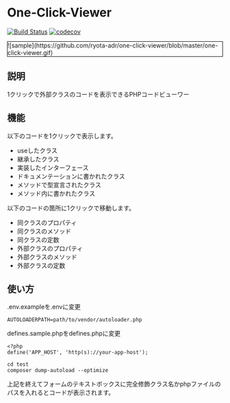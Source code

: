 # One-Click-Viewer

[![Build Status](https://travis-ci.org/ryota-adr/one-click-viewer.svg?branch=master)](https://travis-ci.org/ryota-adr/one-click-viewer)
[![codecov](https://codecov.io/gh/ryota-adr/one-click-viewer/branch/master/graph/badge.svg)](https://codecov.io/gh/ryota-adr/one-click-viewer)

<div style="border: solid 1px black">
![sample](https://github.com/ryota-adr/one-click-viewer/blob/master/one-click-viewer.gif)
</div>

## 説明
1クリックで外部クラスのコードを表示できるPHPコードビューワー

## 機能
以下のコードを1クリックで表示します。

+ useしたクラス
+ 継承したクラス
+ 実装したインターフェース
+ ドキュメンテーションに書かれたクラス
+ メソッドで型宣言されたクラス
+ メソッド内に書かれたクラス

以下のコードの箇所に1クリックで移動します。

+ 同クラスのプロパティ
+ 同クラスのメソッド
+ 同クラスの定数
+ 外部クラスのプロパティ
+ 外部クラスのメソッド
+ 外部クラスの定数

## 使い方

<p>.env.exampleを.envに変更</p>

```text:.env
AUTOLOADERPATH=path/to/vendor/autoloader.php
```

defines.sample.phpをdefines.phpに変更

```
<?php
define('APP_HOST', 'http(s)://your-app-host');
```

```
cd test
composer dump-autoload --optimize
```

<p>上記を終えてフォームのテキストボックスに完全修飾クラス名かphpファイルのパスを入れるとコードが表示されます。</p>